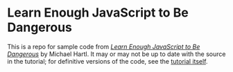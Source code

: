 # Learn Enough JavaScript to Be Dangerous

This is a repo for sample code from [*Learn Enough JavaScript to Be Dangerous*](https://www.learnenough.com/javascript-tutorial) by Michael Hartl. It may or may not be up to date with the source in the tutorial; for definitive versions of the code, see the [tutorial itself](https://www.learnenough.com/javascript-tutorial).
